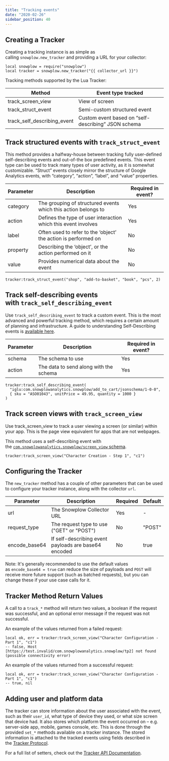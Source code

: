 ```yaml
---
title: "Tracking events"
date: "2020-02-26"
sidebar_position: 40
---
```


## Creating a Tracker

Creating a tracking instance is as simple as calling `snowplow.new_tracker` and providing a URL for your collector:

```
local snowplow = require("snowplow")
local tracker = snowplow.new_tracker("{{ collector_url }}")
```

Tracking methods supported by the Lua Tracker:

| Method | Event type tracked |
| --- | --- |
| track\_screen\_view | View of screen |
| track\_struct\_event | Semi-custom structured event |
| track\_self\_describing\_event | Custom event based on “self-describing” JSON schema |

## Track structured events with `track_struct_event`

This method provides a halfway-house between tracking fully user-defined self-describing events and out-of-the box predefined events. This event type can be used to track many types of user activity, as it is somewhat customizable. “Struct” events closely mirror the structure of Google Analytics events, with “category”, “action”, “label”, and “value” properties.

| Parameter | Description | Required in event? |
| --- | --- | --- |
| category | The grouping of structured events which this action belongs to | Yes |
| action | Defines the type of user interaction which this event involves | Yes |
| label | Often used to refer to the ‘object’ the action is performed on | No |
| property | Describing the ‘object’, or the action performed on it | No |
| value | Provides numerical data about the event | No |

```
tracker:track_struct_event("shop", "add-to-basket", "book", "pcs", 2)
```

## Track self-describing events with `track_self_describing_event`

Use `track_self_describing_event` to track a custom event. This is the most advanced and powerful tracking method, which requires a certain amount of planning and infrastructure. A guide to understanding Self-Describing events is [available here](/docs/migrated/understanding-tracking-design/out-of-the-box-vs-custom-events-and-entities/#self-describing-events).

| Parameter | Description | Required in event? |
| --- | --- | --- |
| schema | The schema to use | Yes |
| action | The data to send along with the schema | Yes |

```
tracker:track_self_describing_event(
  "iglu:com.snowplowanalytics.snowplow/add_to_cart/jsonschema/1-0-0",
  { sku = "ASO01043", unitPrice = 49.95, quantity = 1000 }
)
```

## Track screen views with `track_screen_view`

Use track\_screen\_view to track a user viewing a screen (or similar) within your app. This is the page view equivalent for apps that are not webpages.

This method uses a self-describing event with the [`com.snowplowanalytics.snowplow/screen_view` schema](https://github.com/snowplow/iglu-central/blob/master/schemas/com.snowplowanalytics.snowplow/screen_view/jsonschema/1-0-0).

```
tracker:track_screen_view("Character Creation - Step 1", "c1")
```

## Configuring the Tracker

The `new_tracker` method has a couple of other parameters that can be used to configure your tracker instance, along with the collector `url`.

| Parameter | Description | Required | Default |
| --- | --- | --- | --- |
| url | The Snowplow Collector URL | Yes | \- |
| request\_type | The request type to use ("GET" or "POST") | No | "POST" |
| encode\_base64 | If self-describing event payloads are base64 encoded | No | true |

Note: It's generally recommended to use the default values as `encode_base64 = true` can reduce the size of payloads and `POST` will receive more future support (such as batched requests), but you can change these if your use case calls for it.

## Tracker Method Return Values

A call to a `track_*` method will return two values, a boolean if the request was successful, and an optional error message if the request was not successful.

An example of the values returned from a failed request:

```
local ok, err = tracker:track_screen_view("Character Configuration - Part 1", "c1")
-- false, Host [https://test.invalid/com.snowplowanalytics.snowplow/tp2] not found (possible connectivity error)
```

An example of the values returned from a successful request:

```
local ok, err = tracker:track_screen_view("Character Configuration - Part 1", "c1")
-- true, nil
```

## Adding user and platform data

The tracker can store information about the user associated with the event, such as their `user_id`, what type of device they used, or what size screen that device had. It also stores which platform the event occurred on – e.g. server-side app, mobile, games console, etc. This is done through the provided `set_*` methods available on a tracker instance. The stored information is attached to the tracked events using fields described in the [Tracker Protocol](/docs/migrated/collecting-data/collecting-from-own-applications/snowplow-tracker-protocol/).

For a full list of setters, check out the [Tracker API Documentation](https://snowplow.github.io/snowplow-lua-tracker/modules/Tracker.html).
